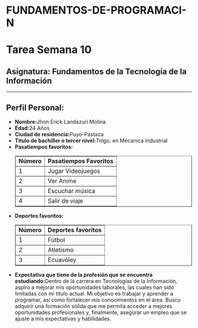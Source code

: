 # FUNDAMENTOS-DE-PROGRAMACI-N
<!DOCTYPE html>
<html>
    <head> 
        <meta charset="utf-8" />
    </head>
    <body>
        <h1>Tarea Semana 10</h1>
        <h2>Asignatura: Fundamentos de la Tecnología de la Información</h2>
        <hr>
    </body>
    <h2>Perfil Personal:</h2>
    <ul>
        <li><strong>Nombre:</strong>Jhon Erick Landazuri Molina</li>
        <li><strong>Edad:</strong>24 Años</li>
        <li><strong>Ciudad de residencia:</strong>Puyo-Pastaza</li>
        <li><strong>Titulo de bachiller o tercer nivel:</strong>Tnlgo. en Mécanica Industrial</li>
        <li><strong>Pasatiempos favoritos:</strong>
            <table border="1">
                <tr>
                    <td><strong>Número</strong></td>
                     <td><strong>Pasatiempos Favoritos</strong></td>
                </tr>
                <tr>
                    <td>1</td>
                    <td>Jugar Videojuegos</td>
                </tr>
                <tr>
                    <td>2</td>
                    <td>Ver Anime</td>
                </tr>
                <tr>
                    <td>3</td>
                    <td>Escuchar música</td>
                </tr>
                <tr>
                    <td>4</td>
                    <td>Salir de viaje</td>
                </tr>
            </table>
            </li>
            <li><strong>Deportes favoritos:</strong>
            <table border="1">
                <tr>
                    <td><strong>Número</strong></td>
                    <td><strong>Deportes favoritos</strong></td>
                </tr>
                <tr>
                    <td>1</td>
                     <td>Fútbol</td>
                </tr>
                <tr>
                    <td>2</td>
                    <td>Atletismo</td>
                </tr>
                <tr>
                    <td>3</td>
                    <td>Ecuavóley</td>
            </tr>
            </table>
            </li>
        <li><strong>Expectativa que tiene de la profesión que se encuentra estudiando:</strong>Dentro de la carrera en Tecnologías de la Información, aspiro a mejorar mis oportunidades laborales, las cuales han sido limitadas con mi título actual. Mi objetivo es trabajar y aprender a programar, así como fortalecer mis conocimientos en el área. Busco adquirir una formación sólida que me permita acceder a mejores oportunidades profesionales y, finalmente, asegurar un empleo que se ajuste a mis expectativas y habilidades.</li> 
    </ul>
</html>
